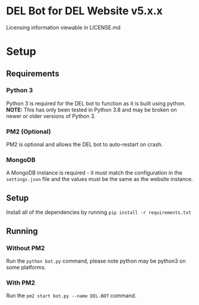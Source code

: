 # DEL Bot for DEL Website v5.x.x

Licensing information viewable in LICENSE.md

# Setup

## Requirements

### Python 3

Python 3 is required for the DEL bot to function as it is built using python.
**NOTE:** This has only been tested in Python 3.8 and may be broken on newer or older versions of Python 3.

### PM2 (Optional)

PM2 is optional and allows the DEL bot to auto-restart on crash.

### MongoDB

A MongoDB instance is required - it must match the configuration in the `settings.json` file and the values must be the same as the website instance.

## Setup

Install all of the dependencies by running `pip install -r requirements.txt`

## Running

### Without PM2

Run the `python bot.py` command, please note python may be python3 on some platforms.

### With PM2

Run the `pm2 start bot.py --name DEL-BOT` command.
